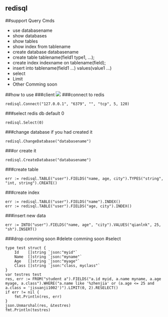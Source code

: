 redisql
----
##support Query Cmds
* use databasename
* show databases
* show tables
* show index from tablename
* create database databasename
* create table tablename(field1 type1, ...);
* create index indexname on tablename(field);
* insert into tablename(field1 ...) values(value1 ...)
* select
* Limit
* Other Comming soon

##how to use
###client
![](https://github.com/qianlnk/redisql/raw/master/redisql.gif)
###connect to redis
```golang
redisql.Connect("127.0.0.1", "6379", "", "tcp", 5, 120)
```
###select redis db default 0
```golang
redisql.Select(0)
```
###change database if you had created it
```golang
redisql.ChangeDatabase("databasename")
```
###or create it
```golang
redisql.CreateDatabase("databasename")
```
###create table
```golang
err := redisql.TABLE("user").FIELDS("name, age, city").TYPES("string", "int, string").CREATE()
```
###create index
```golang
err := redisql.TABLE("user").FIELDS("name").INDEX()
err := redisql.TABLE("user").FIELDS("age, city").INDEX()
```
###insert new data
```golang
err := INTO("user").FIELDS("name, age", "city").VALUES("qianlnk", 25, "sh").INSERT()
```
###drop
comming soon
#delete
comming soon
#select
```golang
type test struct {
	Id    []string `json:"myid"`
	Name  []string `json:"myname"`
	Age   []string `json:"myage"`
	Class []string `json:"class, myclass"`
}
var testres test
res, err := FROM("student a").FIELDS("a.id myid, a.name myname, a.age myage, a.class").WHERE("a.name like '%zhenjia' or (a.age <= 25 and a.class = 'jisuanji1002')").LIMIT(0, 2).RESELECT()
if err != nil {
	fmt.Println(res, err)
}
json.Unmarshal(res, &testres)
fmt.Println(testres)
```
